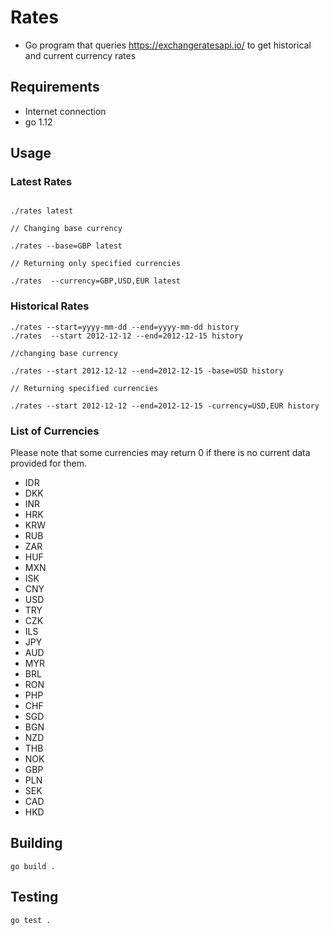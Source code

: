 # Rates

* Go program that queries https://exchangeratesapi.io/ to get historical and current currency rates

## Requirements

* Internet connection
* go 1.12

## Usage

### Latest Rates

```

./rates latest

// Changing base currency

./rates --base=GBP latest

// Returning only specified currencies

./rates  --currency=GBP,USD,EUR latest

```

### Historical Rates

```
./rates --start=yyyy-mm-dd --end=yyyy-mm-dd history
./rates  --start 2012-12-12 --end=2012-12-15 history

//changing base currency

./rates --start 2012-12-12 --end=2012-12-15 -base=USD history

// Returning specified currencies

./rates --start 2012-12-12 --end=2012-12-15 -currency=USD,EUR history
```

### List of Currencies

Please note that some currencies may return 0 if there is no current data provided for them. 

* IDR 
* DKK 
* INR 
* HRK 
* KRW 
* RUB 
* ZAR 
* HUF 
* MXN 
* ISK 
* CNY 
* USD 
* TRY 
* CZK 
* ILS 
* JPY 
* AUD 
* MYR 
* BRL 
* RON 
* PHP 
* CHF 
* SGD 
* BGN 
* NZD 
* THB 
* NOK 
* GBP 
* PLN 
* SEK 
* CAD 
* HKD 


## Building

```
go build .
```

## Testing 

```
go test .
```
